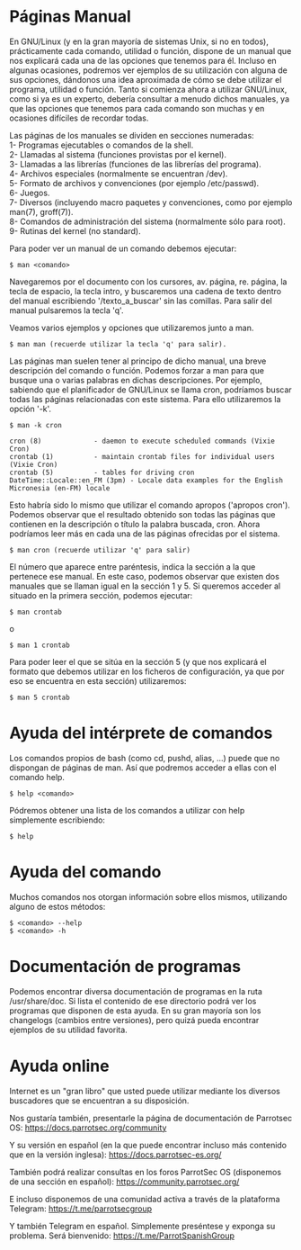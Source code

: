 # Páginas Manual
En GNU/Linux (y en la gran mayoría de sistemas Unix, si no en todos), prácticamente cada comando, utilidad o función, dispone de un manual que nos explicará cada una de las opciones que tenemos para él. Incluso en algunas ocasiones, podremos ver ejemplos de su utilización con alguna de sus opciones, dándonos una idea aproximada de cómo se debe utilizar el programa, utilidad o función. Tanto si comienza ahora a utilizar GNU/Linux, como si ya es un experto, debería consultar a menudo dichos manuales, ya que las opciones que tenemos para cada comando son muchas y en ocasiones difíciles de recordar todas.

Las páginas de los manuales se dividen en secciones numeradas:   
	1- Programas ejecutables o comandos de la shell.    
	2- Llamadas al sistema (funciones provistas por el kernel).    
	3- Llamadas a las librerías (funciones de las librerías del programa).  
	4- Archivos especiales (normalmente se encuentran /dev).    
	5- Formato de archivos y convenciones (por ejemplo /etc/passwd).   
	6- Juegos.    
	7- Diversos (incluyendo macro paquetes y convenciones, como por ejemplo man(7), groff(7)).  
	8- Comandos de administración del sistema (normalmente sólo para root).   
	9- Rutinas del kernel (no standard).   


Para poder ver un manual de un comando debemos ejecutar:   

	$ man <comando>

Navegaremos por el documento con los cursores, av. página, re. página, la tecla de espacio, la tecla intro, y buscaremos una cadena de texto dentro del manual escribiendo '/texto_a_buscar' sin las comillas. Para salir del manual pulsaremos la tecla 'q'.

Veamos varios ejemplos y opciones que utilizaremos junto a man.

	$ man man (recuerde utilizar la tecla 'q' para salir).


Las páginas man suelen tener al principo de dicho manual, una breve descripción del comando o función. Podemos forzar a man para que busque una o varias palabras en dichas descripciones. Por ejemplo, sabiendo que el planificador de GNU/Linux se llama cron, podríamos buscar todas las páginas relacionadas con este sistema. Para ello utilizaremos la opción '-k'.

	$ man -k cron 

	cron (8)             - daemon to execute scheduled commands (Vixie Cron)
	crontab (1)          - maintain crontab files for individual users (Vixie Cron)
	crontab (5)          - tables for driving cron
	DateTime::Locale::en_FM (3pm) - Locale data examples for the English Micronesia (en-FM) locale

Esto habría sido lo mismo que utilizar el comando apropos ('apropos cron').
Podemos observar que el resultado obtenido son todas las páginas que contienen en la descripción o título la palabra buscada, cron. Ahora podríamos leer más en cada una de las páginas ofrecidas por el sistema.

	$ man cron (recuerde utilizar 'q' para salir)

El número que aparece entre paréntesis, indica la sección a la que pertenece ese manual. En este caso, podemos observar que existen dos manuales que se llaman igual en la sección 1 y 5. Si queremos acceder al situado en la primera sección, podemos ejecutar:

	$ man crontab 

o

	$ man 1 crontab

Para poder leer el que se sitúa en la sección 5 (y que nos explicará el formato que debemos utilizar en los ficheros de configuración, ya que por eso se encuentra en esta sección) utilizaremos:

	$ man 5 crontab


# Ayuda del intérprete de comandos

Los comandos propios de bash (como cd, pushd, alias, ...) puede que no dispongan de páginas de man. Así que podremos acceder a ellas con el comando help.

	$ help <comando>

Pódremos obtener una lista de los comandos a utilizar con help simplemente escribiendo:

	$ help


# Ayuda del comando

Muchos comandos nos otorgan información sobre ellos mismos, utilizando alguno de estos métodos:

	$ <comando> --help
	$ <comando> -h


# Documentación de programas

Podemos encontrar diversa documentación de programas en la ruta /usr/share/doc. Si lista el contenido de ese directorio podrá ver los programas que disponen de esta ayuda. En su gran mayoría son los changelogs (cambios entre versiones), pero quizá pueda encontrar ejemplos de su utilidad favorita.

# Ayuda online

Internet es un "gran libro" que usted puede utilizar mediante los diversos buscadores que se encuentran a su disposición.

Nos gustaría también, presentarle la página de documentación de Parrotsec OS:
https://docs.parrotsec.org/community

Y su versión en español (en la que puede encontrar incluso más contenido que en la versión inglesa):
https://docs.parrotsec-es.org/

También podrá realizar consultas en los foros ParrotSec OS (disponemos de una sección en español):
https://community.parrotsec.org/

E incluso disponemos de una comunidad activa a través de la plataforma Telegram:
https://t.me/parrotsecgroup

Y también Telegram en español. Simplemente preséntese y exponga su problema. Será bienvenido:
https://t.me/ParrotSpanishGroup
